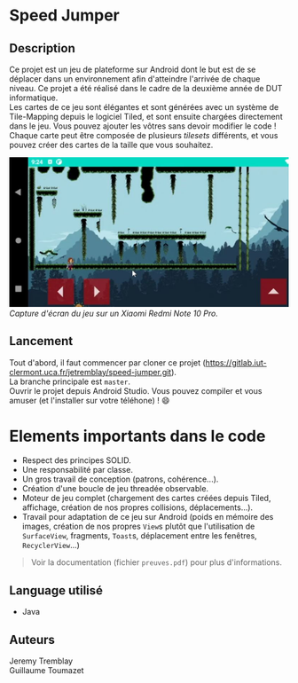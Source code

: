 # Speed Jumper

## Description

Ce projet est un jeu de plateforme sur Android dont le but est de se déplacer dans un environnement afin d'atteindre l'arrivée de chaque niveau. Ce projet a été réalisé dans le cadre de la deuxième année de DUT informatique.  
Les cartes de ce jeu sont élégantes et sont générées avec un système de Tile-Mapping depuis le logiciel Tiled, et sont ensuite chargées directement dans le jeu. Vous pouvez ajouter les vôtres sans devoir modifier le code ! Chaque carte peut être composée de plusieurs *tilesets* différents, et vous pouvez créer des cartes de la taille que vous souhaitez.

![Capture d'écran](documentation/screenshot.jpg)  
*Capture d'écran du jeu sur un Xiaomi Redmi Note 10 Pro.*

## Lancement

Tout d'abord, il faut commencer par cloner ce projet (https://gitlab.iut-clermont.uca.fr/jetremblay/speed-jumper.git).  
La branche principale est `master`.  
Ouvrir le projet depuis Android Studio. Vous pouvez compiler et vous amuser (et l'installer sur votre téléhone) ! 😄

# Elements importants dans le code
* Respect des principes SOLID.
* Une responsabilité par classe.
* Un gros travail de conception (patrons, cohérence...).
* Création d'une boucle de jeu threadée observable.
* Moteur de jeu complet (chargement des cartes créées depuis Tiled, affichage, création de nos propres collisions, déplacements...).
* Travail pour adaptation de ce jeu sur Android (poids en mémoire des images, création de nos propres `View`s plutôt que l'utilisation de `SurfaceView`, fragments, `Toast`s, déplacement entre les fenêtres, `RecyclerView`...)

> Voir la documentation (fichier `preuves.pdf`) pour plus d'informations.

## Language utilisé
* Java

## Auteurs

Jeremy Tremblay  
Guillaume Toumazet
